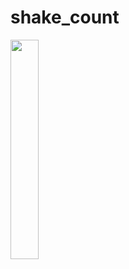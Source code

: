 # shake_count

<img src = "https://github.com/user-attachments/assets/3cda2ed1-a164-49eb-b05e-af0dbdf916ba" width="30%" height="30%">
